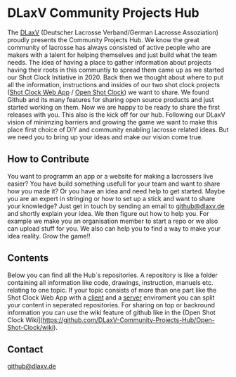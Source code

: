 # DLaxV Community Projects Hub

The [DLaxV](https://dlaxv.de/) (Deutscher Lacrosse Verband/German Lacrosse Assoziation) proudly presents the Community Projects Hub. We know the great community of lacrosse has always consisted of active people who are makers with a talent for helping themselves and just build what the team needs. The idea of having a place to gather information about projects having their roots in this communtiy to spread them came up as we started our Shot Clock Initiative in 2020. Back then we thought about where to put all the information, instructions and insides of our two shot clock projects ([Shot Clock Web App](https://github.com/DLaxV-Community-Projects-Hub/shotclock-web-client/wiki/Shot-Clock-Web-App-Wiki) / [Open Shot Clock](https://github.com/DLaxV-Community-Projects-Hub/Open-Shot-Clock)) we want to share. We found Github and its many features for sharing open source products and just started working on them. Now we are happy to be ready to share the first releases with you. This also is the kick off for our hub. Following our DLaxV vision of minimzing barriers and growing the game we want to make this place first choice of DIY and community enabling lacrosse related ideas. But we need you to bring up your ideas and make our vision come true.

## How to Contribute

You want to programm an app or a website for making a lacrossers live easier? You have build something usefull for your team and want to share how you made it? Or you have an idea and need help to get started. Maybe you are an expert in stringing or how to set up a stick and want to share your knowledge? Just get in touch by sending an email to github@dlaxv.de and shortly explain your idea. We then figure out how to help you. For example we make you an organisation member to start a repo or we also can upload stuff for you. We also can help you to find a way to make your idea reality. Grow the game!!

## Contents

Below you can find all the Hub´s repositories. A repository is like a folder containing all information like code, drawings, instruction, manuels etc. relating to one topic. If your topic consists of more than one part like the Shot Clock Web App with a [client](https://github.com/DLaxV-Community-Projects-Hub/shotclock-web-client) and a [server](https://github.com/DLaxV-Community-Projects-Hub/shotclock-web-server) enviroment you can split your content in seperated repositories. For sharing on top or backround information you can use the wiki feature of github like in the (Open Shot Clock Wiki](https://github.com/DLaxV-Community-Projects-Hub/Open-Shot-Clock/wiki).

## Contact

github@dlaxv.de
